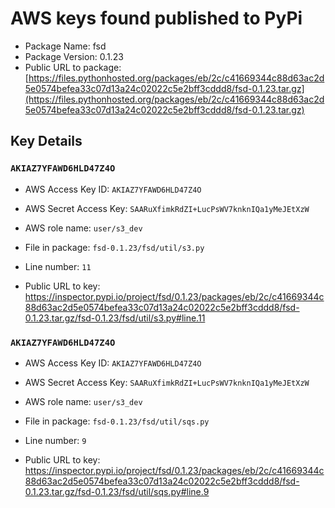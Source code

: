 # AWS keys found published to PyPi

* Package Name: fsd
* Package Version: 0.1.23
* Public URL to package: [https://files.pythonhosted.org/packages/eb/2c/c41669344c88d63ac2d5e0574befea33c07d13a24c02022c5e2bff3cddd8/fsd-0.1.23.tar.gz](https://files.pythonhosted.org/packages/eb/2c/c41669344c88d63ac2d5e0574befea33c07d13a24c02022c5e2bff3cddd8/fsd-0.1.23.tar.gz)

## Key Details

### `AKIAZ7YFAWD6HLD47Z4O`

* AWS Access Key ID: `AKIAZ7YFAWD6HLD47Z4O`
* AWS Secret Access Key: `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` 
* AWS role name: `user/s3_dev`
* File in package: `fsd-0.1.23/fsd/util/s3.py`
* Line number: `11`

* Public URL to key: https://inspector.pypi.io/project/fsd/0.1.23/packages/eb/2c/c41669344c88d63ac2d5e0574befea33c07d13a24c02022c5e2bff3cddd8/fsd-0.1.23.tar.gz/fsd-0.1.23/fsd/util/s3.py#line.11



### `AKIAZ7YFAWD6HLD47Z4O`

* AWS Access Key ID: `AKIAZ7YFAWD6HLD47Z4O`
* AWS Secret Access Key: `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` 
* AWS role name: `user/s3_dev`
* File in package: `fsd-0.1.23/fsd/util/sqs.py`
* Line number: `9`

* Public URL to key: https://inspector.pypi.io/project/fsd/0.1.23/packages/eb/2c/c41669344c88d63ac2d5e0574befea33c07d13a24c02022c5e2bff3cddd8/fsd-0.1.23.tar.gz/fsd-0.1.23/fsd/util/sqs.py#line.9


